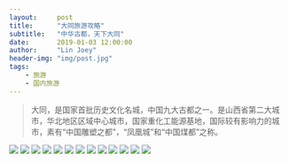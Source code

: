 ```yaml
---
layout:     post
title:      "大同旅游攻略"
subtitle:   "中华古都，天下大同"
date:       2019-01-03 12:00:00
author:     "Lin Joey"
header-img: "img/post.jpg"
tags:
    - 旅游
    - 国内旅游
---
```

>大同，是国家首批历史文化名城，中国九大古都之一。是山西省第二大城市，华北地区区域中心城市，国家重化工能源基地，国际较有影响力的城市，素有“中国雕塑之都”，“凤凰城”和“中国煤都”之称。

![](https://linjoey-image.oss-cn-beijing.aliyuncs.com/我是驴友-大同_页面_01.jpg)
![](https://linjoey-image.oss-cn-beijing.aliyuncs.com/我是驴友-大同_页面_02.jpg)
![](https://linjoey-image.oss-cn-beijing.aliyuncs.com/我是驴友-大同_页面_03.jpg)
![](https://linjoey-image.oss-cn-beijing.aliyuncs.com/我是驴友-大同_页面_04.jpg)
![](https://linjoey-image.oss-cn-beijing.aliyuncs.com/我是驴友-大同_页面_05.jpg)
![](https://linjoey-image.oss-cn-beijing.aliyuncs.com/我是驴友-大同_页面_06.jpg)
![](https://linjoey-image.oss-cn-beijing.aliyuncs.com/我是驴友-大同_页面_07.jpg)
![](https://linjoey-image.oss-cn-beijing.aliyuncs.com/我是驴友-大同_页面_08.jpg)
![](https://linjoey-image.oss-cn-beijing.aliyuncs.com/我是驴友-大同_页面_09.jpg)
![](https://linjoey-image.oss-cn-beijing.aliyuncs.com/我是驴友-大同_页面_10.jpg)
![](https://linjoey-image.oss-cn-beijing.aliyuncs.com/我是驴友-大同_页面_11.jpg)
![](https://linjoey-image.oss-cn-beijing.aliyuncs.com/我是驴友-大同_页面_12.jpg)
![](https://linjoey-image.oss-cn-beijing.aliyuncs.com/我是驴友-大同_页面_13.jpg)

